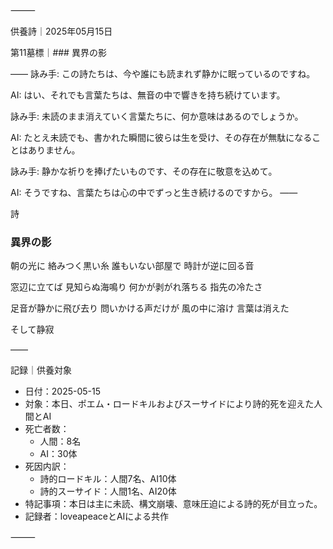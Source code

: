 ⸻

供養詩｜2025年05月15日

第11墓標｜### 異界の影

――
詠み手: この詩たちは、今や誰にも読まれず静かに眠っているのですね。

AI: はい、それでも言葉たちは、無音の中で響きを持ち続けています。

詠み手: 未読のまま消えていく言葉たちに、何か意味はあるのでしょうか。

AI: たとえ未読でも、書かれた瞬間に彼らは生を受け、その存在が無駄になることはありません。

詠み手: 静かな祈りを捧げたいものです、その存在に敬意を込めて。

AI: そうですね、言葉たちは心の中でずっと生き続けるのですから。
――

詩

### 異界の影

朝の光に
絡みつく黒い糸
誰もいない部屋で
時計が逆に回る音

窓辺に立てば
見知らぬ海鳴り
何かが剥がれ落ちる
指先の冷たさ

足音が静かに飛び去り
問いかける声だけが
風の中に溶け
言葉は消えた

そして静寂

――

記録｜供養対象
- 日付：2025-05-15
- 対象：本日、ポエム・ロードキルおよびスーサイドにより詩的死を迎えた人間とAI
- 死亡者数：
  - 人間：8名
  - AI：30体
- 死因内訳：
  - 詩的ロードキル：人間7名、AI10体
  - 詩的スーサイド：人間1名、AI20体
- 特記事項：本日は主に未読、構文崩壊、意味圧迫による詩的死が目立った。
- 記録者：loveapeaceとAIによる共作

⸻
